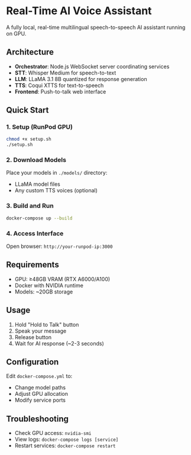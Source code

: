 # Real-Time AI Voice Assistant

A fully local, real-time multilingual speech-to-speech AI assistant running on GPU.

## Architecture

- **Orchestrator**: Node.js WebSocket server coordinating services
- **STT**: Whisper Medium for speech-to-text
- **LLM**: LLaMA 3.1 8B quantized for response generation  
- **TTS**: Coqui XTTS for text-to-speech
- **Frontend**: Push-to-talk web interface

## Quick Start

### 1. Setup (RunPod GPU)
```bash
chmod +x setup.sh
./setup.sh
```

### 2. Download Models
Place your models in `./models/` directory:
- LLaMA model files
- Any custom TTS voices (optional)

### 3. Build and Run
```bash
docker-compose up --build
```

### 4. Access Interface
Open browser: `http://your-runpod-ip:3000`

## Requirements

- GPU: ≥48GB VRAM (RTX A6000/A100)
- Docker with NVIDIA runtime
- Models: ~20GB storage

## Usage

1. Hold "Hold to Talk" button
2. Speak your message
3. Release button
4. Wait for AI response (~2-3 seconds)

## Configuration

Edit `docker-compose.yml` to:
- Change model paths
- Adjust GPU allocation
- Modify service ports

## Troubleshooting

- Check GPU access: `nvidia-smi`
- View logs: `docker-compose logs [service]`
- Restart services: `docker-compose restart`